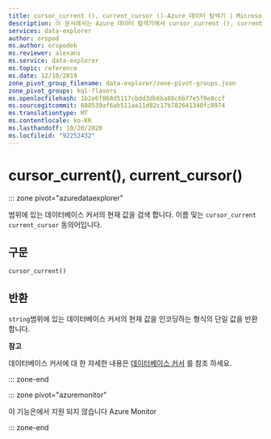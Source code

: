 ```yaml
---
title: cursor_current (), current_cursor ()-Azure 데이터 탐색기 | Microsoft Docs
description: 이 문서에서는 Azure 데이터 탐색기에서 cursor_current (), current_cursor ()에 대해 설명 합니다.
services: data-explorer
author: orspod
ms.author: orspodek
ms.reviewer: alexans
ms.service: data-explorer
ms.topic: reference
ms.date: 12/10/2019
zone_pivot_group_filename: data-explorer/zone-pivot-groups.json
zone_pivot_groups: kql-flavors
ms.openlocfilehash: 1b2e6f868d5117cbdd3db6ba88c6b77e5f0e8ccf
ms.sourcegitcommit: 608539af6ab511aa11d82c17b782641340fc8974
ms.translationtype: MT
ms.contentlocale: ko-KR
ms.lasthandoff: 10/20/2020
ms.locfileid: "92252432"
---
```

# <a name="cursor_current-current_cursor"></a>cursor_current(), current_cursor()

::: zone pivot="azuredataexplorer"

범위에 있는 데이터베이스 커서의 현재 값을 검색 합니다. 이름 및는 `cursor_current` `current_cursor` 동의어입니다.

## <a name="syntax"></a>구문

`cursor_current()`

## <a name="returns"></a>반환

`string`범위에 있는 데이터베이스 커서의 현재 값을 인코딩하는 형식의 단일 값을 반환 합니다.

**참고**

데이터베이스 커서에 대 한 자세한 내용은 [데이터베이스 커서](../management/databasecursor.md) 를 참조 하세요.

::: zone-end

::: zone pivot="azuremonitor"

이 기능은에서 지원 되지 않습니다 Azure Monitor

::: zone-end

